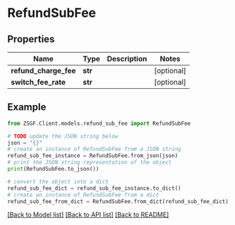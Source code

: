 # RefundSubFee


## Properties

Name | Type | Description | Notes
------------ | ------------- | ------------- | -------------
**refund_charge_fee** | **str** |  | [optional] 
**switch_fee_rate** | **str** |  | [optional] 

## Example

```python
from ZSGF.Client.models.refund_sub_fee import RefundSubFee

# TODO update the JSON string below
json = "{}"
# create an instance of RefundSubFee from a JSON string
refund_sub_fee_instance = RefundSubFee.from_json(json)
# print the JSON string representation of the object
print(RefundSubFee.to_json())

# convert the object into a dict
refund_sub_fee_dict = refund_sub_fee_instance.to_dict()
# create an instance of RefundSubFee from a dict
refund_sub_fee_from_dict = RefundSubFee.from_dict(refund_sub_fee_dict)
```
[[Back to Model list]](../README.md#documentation-for-models) [[Back to API list]](../README.md#documentation-for-api-endpoints) [[Back to README]](../README.md)


